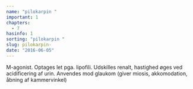 ```yaml
---
name: "pilokarpin "
important: 1
chapters:
  - 7
hasinfo: 1
sorting: "pilokarpin "
slug: pilokarpin-
date: "2016-06-05"
---
```


M-agonist. Optages let pga. lipofili. Udskilles renalt, hastighed øges ved
acidificering af urin. Anvendes mod glaukom (giver miosis, akkomodation, åbning
af kammervinkel)
